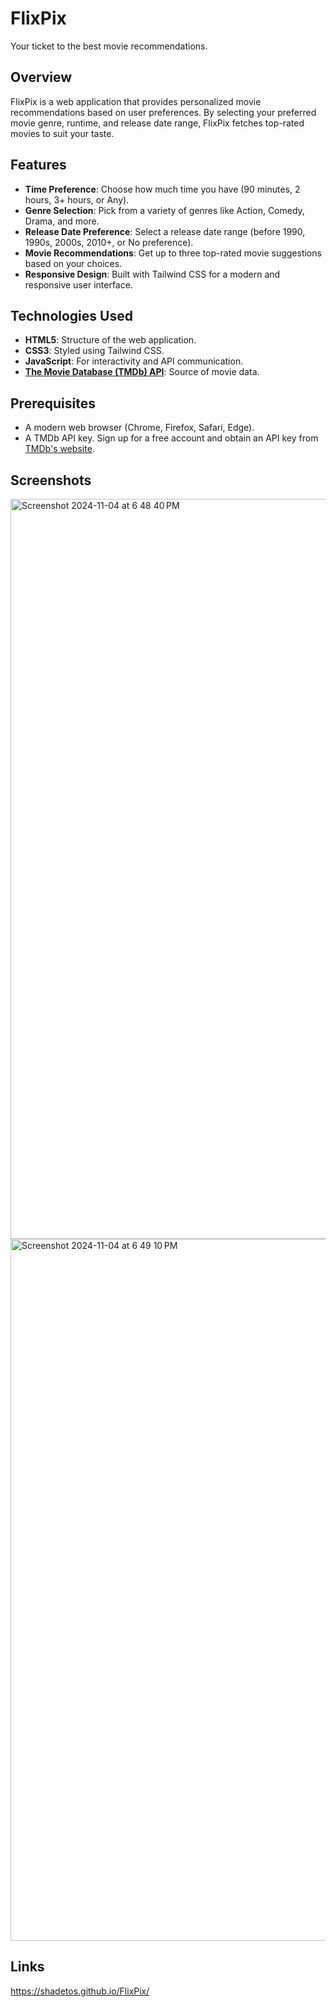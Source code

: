 # FlixPix

Your ticket to the best movie recommendations.

## Overview

FlixPix is a web application that provides personalized movie recommendations based on user preferences. By selecting your preferred movie genre, runtime, and release date range, FlixPix fetches top-rated movies to suit your taste.

## Features

- **Time Preference**: Choose how much time you have (90 minutes, 2 hours, 3+ hours, or Any).
- **Genre Selection**: Pick from a variety of genres like Action, Comedy, Drama, and more.
- **Release Date Preference**: Select a release date range (before 1990, 1990s, 2000s, 2010+, or No preference).
- **Movie Recommendations**: Get up to three top-rated movie suggestions based on your choices.
- **Responsive Design**: Built with Tailwind CSS for a modern and responsive user interface.

## Technologies Used

- **HTML5**: Structure of the web application.
- **CSS3**: Styled using Tailwind CSS.
- **JavaScript**: For interactivity and API communication.
- **[The Movie Database (TMDb) API](https://www.themoviedb.org/)**: Source of movie data.

## Prerequisites

- A modern web browser (Chrome, Firefox, Safari, Edge).
- A TMDb API key. Sign up for a free account and obtain an API key from [TMDb's website](https://www.themoviedb.org/).

## Screenshots

<img width="1184" alt="Screenshot 2024-11-04 at 6 48 40 PM" src="https://github.com/user-attachments/assets/afc0a971-96b9-47ba-9b5a-28f9c4e0b61b">

<img width="1123" alt="Screenshot 2024-11-04 at 6 49 10 PM" src="https://github.com/user-attachments/assets/2cfff599-0c4b-4096-9e81-2cf102e55409">

## Links

https://shadetos.github.io/FlixPix/
